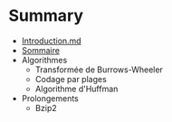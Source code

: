 # Summary

* [Introduction.md](Dossier-projet/Introduction.md)
* [Sommaire](Dossier-projet/Sommaire.md)
* Algorithmes
   * Transformée de Burrows-Wheeler
   * Codage par plages
   * Algorithme d'Huffman
* Prolongements
   * Bzip2

